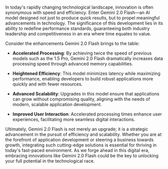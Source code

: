 In today's rapidly changing technological landscape, innovation is often synonymous with speed and efficiency. Enter Gemini 2.0 Flash—an AI model designed not just to produce quick results, but to propel meaningful advancements in technology. The significance of this development lies in its ability to redefine performance standards, guaranteeing both industry leadership and competitiveness in an era where time equates to value.

Consider the enhancements Gemini 2.0 Flash brings to the table:

- **Accelerated Processing**: By achieving twice the speed of previous models such as the 1.5 Pro, Gemini 2.0 Flash dramatically increases data processing speed through advanced memory capabilities.

- **Heightened Efficiency**: This model minimizes latency while maximizing performance, enabling developers to build robust applications more quickly and with fewer resources.

- **Advanced Scalability**: Upgrades in this model ensure that applications can grow without compromising quality, aligning with the needs of modern, scalable application development.

- **Improved User Interaction**: Accelerated processing times enhance user experiences, facilitating more seamless digital interactions.

Ultimately, Gemini 2.0 Flash is not merely an upgrade; it is a strategic advancement in the pursuit of efficiency and scalability. Whether you are at the forefront of application development or steering a business towards growth, integrating such cutting-edge solutions is essential for thriving in today's fast-paced environment. As we forge ahead in this digital era, embracing innovations like Gemini 2.0 Flash could be the key to unlocking your full potential in the technological race.